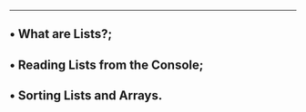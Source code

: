 ---------------------------------------
• What are Lists?;
-----------------------------------------
• Reading Lists from the Console;
--------------------------------------------
• Sorting Lists and Arrays.
-----------------------------------------

